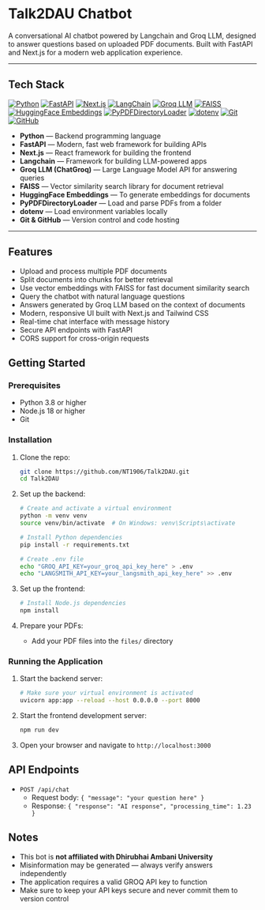 # Talk2DAU Chatbot

A conversational AI chatbot powered by Langchain and Groq LLM, designed to answer questions based on uploaded PDF documents. Built with FastAPI and Next.js for a modern web application experience.

---

## Tech Stack

[![Python](https://img.shields.io/badge/Python-3670A0?style=for-the-badge&logo=python&logoColor=ffdd54)](https://www.python.org/)
[![FastAPI](https://img.shields.io/badge/FastAPI-009688?style=for-the-badge&logo=fastapi&logoColor=white)](https://fastapi.tiangolo.com/)
[![Next.js](https://img.shields.io/badge/Next.js-000000?style=for-the-badge&logo=next.js&logoColor=white)](https://nextjs.org/)
[![LangChain](https://img.shields.io/badge/LangChain-000000?style=for-the-badge&logo=langchain&logoColor=white)](https://www.langchain.com/)
[![Groq LLM](https://img.shields.io/badge/Groq%20LLM-ff6f00?style=for-the-badge&logo=groq&logoColor=white)](https://groq.com/)
[![FAISS](https://img.shields.io/badge/FAISS-2c3e50?style=for-the-badge)](https://github.com/facebookresearch/faiss)
[![HuggingFace Embeddings](https://img.shields.io/badge/HuggingFace%20Embeddings-ffcc00?style=for-the-badge&logo=huggingface&logoColor=black)](https://huggingface.co/docs/transformers/index)
[![PyPDFDirectoryLoader](https://img.shields.io/badge/PyPDFDirectoryLoader-4b8bbe?style=for-the-badge)](https://api.python.langchain.com/en/latest/loaders/langchain_community.document_loaders.pypdf_directory.PyPDFDirectoryLoader.html)
[![dotenv](https://img.shields.io/badge/dotenv-8c8c8c?style=for-the-badge&logo=dotenv&logoColor=white)](https://pypi.org/project/python-dotenv/)
[![Git](https://img.shields.io/badge/Git-F05032?style=for-the-badge&logo=git&logoColor=white)](https://git-scm.com/)
[![GitHub](https://img.shields.io/badge/GitHub-181717?style=for-the-badge&logo=github&logoColor=white)](https://github.com/)

- **Python** — Backend programming language
- **FastAPI** — Modern, fast web framework for building APIs
- **Next.js** — React framework for building the frontend
- **Langchain** — Framework for building LLM-powered apps
- **Groq LLM (ChatGroq)** — Large Language Model API for answering queries
- **FAISS** — Vector similarity search library for document retrieval
- **HuggingFace Embeddings** — To generate embeddings for documents
- **PyPDFDirectoryLoader** — Load and parse PDFs from a folder
- **dotenv** — Load environment variables locally
- **Git & GitHub** — Version control and code hosting

---

## Features

- Upload and process multiple PDF documents
- Split documents into chunks for better retrieval
- Use vector embeddings with FAISS for fast document similarity search
- Query the chatbot with natural language questions
- Answers generated by Groq LLM based on the context of documents
- Modern, responsive UI built with Next.js and Tailwind CSS
- Real-time chat interface with message history
- Secure API endpoints with FastAPI
- CORS support for cross-origin requests

## Getting Started

### Prerequisites

- Python 3.8 or higher
- Node.js 18 or higher
- Git

### Installation

1. Clone the repo:
   ```bash
   git clone https://github.com/NT1906/Talk2DAU.git
   cd Talk2DAU
   ```

2. Set up the backend:
   ```bash
   # Create and activate a virtual environment
   python -m venv venv
   source venv/bin/activate  # On Windows: venv\Scripts\activate

   # Install Python dependencies
   pip install -r requirements.txt

   # Create .env file
   echo "GROQ_API_KEY=your_groq_api_key_here" > .env
   echo "LANGSMITH_API_KEY=your_langsmith_api_key_here" >> .env
   ```

3. Set up the frontend:
   ```bash
   # Install Node.js dependencies
   npm install
   ```

4. Prepare your PDFs:
   - Add your PDF files into the `files/` directory

### Running the Application

1. Start the backend server:
   ```bash
   # Make sure your virtual environment is activated
   uvicorn app:app --reload --host 0.0.0.0 --port 8000
   ```

2. Start the frontend development server:
   ```bash
   npm run dev
   ```

3. Open your browser and navigate to `http://localhost:3000`

## API Endpoints

- `POST /api/chat`
  - Request body: `{ "message": "your question here" }`
  - Response: `{ "response": "AI response", "processing_time": 1.23 }`

## Notes

- This bot is **not affiliated with Dhirubhai Ambani University**
- Misinformation may be generated — always verify answers independently
- The application requires a valid GROQ API key to function
- Make sure to keep your API keys secure and never commit them to version control

